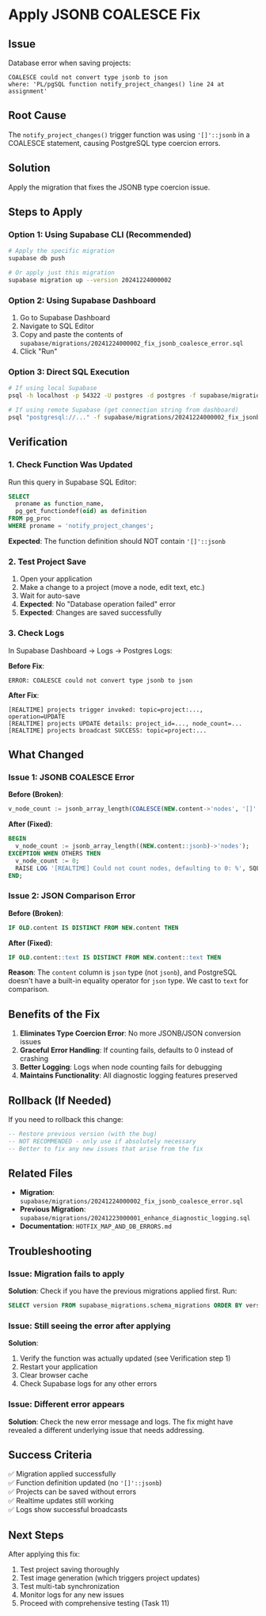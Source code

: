# Apply JSONB COALESCE Fix

## Issue
Database error when saving projects:
```
COALESCE could not convert type jsonb to json
where: 'PL/pgSQL function notify_project_changes() line 24 at assignment'
```

## Root Cause
The `notify_project_changes()` trigger function was using `'[]'::jsonb` in a COALESCE statement, causing PostgreSQL type coercion errors.

## Solution
Apply the migration that fixes the JSONB type coercion issue.

## Steps to Apply

### Option 1: Using Supabase CLI (Recommended)
```bash
# Apply the specific migration
supabase db push

# Or apply just this migration
supabase migration up --version 20241224000002
```

### Option 2: Using Supabase Dashboard
1. Go to Supabase Dashboard
2. Navigate to SQL Editor
3. Copy and paste the contents of `supabase/migrations/20241224000002_fix_jsonb_coalesce_error.sql`
4. Click "Run"

### Option 3: Direct SQL Execution
```bash
# If using local Supabase
psql -h localhost -p 54322 -U postgres -d postgres -f supabase/migrations/20241224000002_fix_jsonb_coalesce_error.sql

# If using remote Supabase (get connection string from dashboard)
psql "postgresql://..." -f supabase/migrations/20241224000002_fix_jsonb_coalesce_error.sql
```

## Verification

### 1. Check Function Was Updated
Run this query in Supabase SQL Editor:

```sql
SELECT 
  proname as function_name,
  pg_get_functiondef(oid) as definition
FROM pg_proc
WHERE proname = 'notify_project_changes';
```

**Expected**: The function definition should NOT contain `'[]'::jsonb`

### 2. Test Project Save
1. Open your application
2. Make a change to a project (move a node, edit text, etc.)
3. Wait for auto-save
4. **Expected**: No "Database operation failed" error
5. **Expected**: Changes are saved successfully

### 3. Check Logs
In Supabase Dashboard → Logs → Postgres Logs:

**Before Fix**:
```
ERROR: COALESCE could not convert type jsonb to json
```

**After Fix**:
```
[REALTIME] projects trigger invoked: topic=project:..., operation=UPDATE
[REALTIME] projects UPDATE details: project_id=..., node_count=...
[REALTIME] projects broadcast SUCCESS: topic=project:...
```

## What Changed

### Issue 1: JSONB COALESCE Error
**Before (Broken)**:
```sql
v_node_count := jsonb_array_length(COALESCE(NEW.content->'nodes', '[]'::jsonb));
```

**After (Fixed)**:
```sql
BEGIN
  v_node_count := jsonb_array_length((NEW.content::jsonb)->'nodes');
EXCEPTION WHEN OTHERS THEN
  v_node_count := 0;
  RAISE LOG '[REALTIME] Could not count nodes, defaulting to 0: %', SQLERRM;
END;
```

### Issue 2: JSON Comparison Error
**Before (Broken)**:
```sql
IF OLD.content IS DISTINCT FROM NEW.content THEN
```

**After (Fixed)**:
```sql
IF OLD.content::text IS DISTINCT FROM NEW.content::text THEN
```

**Reason**: The `content` column is `json` type (not `jsonb`), and PostgreSQL doesn't have a built-in equality operator for `json` type. We cast to `text` for comparison.

## Benefits of the Fix

1. **Eliminates Type Coercion Error**: No more JSONB/JSON conversion issues
2. **Graceful Error Handling**: If counting fails, defaults to 0 instead of crashing
3. **Better Logging**: Logs when node counting fails for debugging
4. **Maintains Functionality**: All diagnostic logging features preserved

## Rollback (If Needed)

If you need to rollback this change:

```sql
-- Restore previous version (with the bug)
-- NOT RECOMMENDED - only use if absolutely necessary
-- Better to fix any new issues that arise from the fix
```

## Related Files

- **Migration**: `supabase/migrations/20241224000002_fix_jsonb_coalesce_error.sql`
- **Previous Migration**: `supabase/migrations/20241223000001_enhance_diagnostic_logging.sql`
- **Documentation**: `HOTFIX_MAP_AND_DB_ERRORS.md`

## Troubleshooting

### Issue: Migration fails to apply
**Solution**: Check if you have the previous migrations applied first. Run:
```sql
SELECT version FROM supabase_migrations.schema_migrations ORDER BY version DESC LIMIT 5;
```

### Issue: Still seeing the error after applying
**Solution**: 
1. Verify the function was actually updated (see Verification step 1)
2. Restart your application
3. Clear browser cache
4. Check Supabase logs for any other errors

### Issue: Different error appears
**Solution**: Check the new error message and logs. The fix might have revealed a different underlying issue that needs addressing.

## Success Criteria

✅ Migration applied successfully  
✅ Function definition updated (no `'[]'::jsonb`)  
✅ Projects can be saved without errors  
✅ Realtime updates still working  
✅ Logs show successful broadcasts  

## Next Steps

After applying this fix:
1. Test project saving thoroughly
2. Test image generation (which triggers project updates)
3. Test multi-tab synchronization
4. Monitor logs for any new issues
5. Proceed with comprehensive testing (Task 11)
